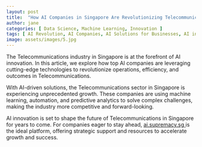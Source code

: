 ```yaml
---
layout: post
title:  "How AI Companies in Singapore Are Revolutionizing Telecommunications"
author: jane
categories: [ Data Science, Machine Learning, Innovation ]
tags: [ AI Revolution, AI Companies, AI Solutions for Businesses, AI in Technology, Data Analytics ]
image: assets/images/5.jpg
---
```


The Telecommunications industry in Singapore is at the forefront of AI innovation. In this article, we explore how top AI companies are leveraging cutting-edge technologies to revolutionize operations, efficiency, and outcomes in Telecommunications.

With AI-driven solutions, the Telecommunications sector in Singapore is experiencing unprecedented growth. These companies are using machine learning, automation, and predictive analytics to solve complex challenges, making the industry more competitive and forward-looking.

AI innovation is set to shape the future of Telecommunications in Singapore for years to come. For companies eager to stay ahead, <a href="https://ai.supremacy.sg" target="_blank"> ai.supremacy.sg </a> is the ideal platform, offering strategic support and resources to accelerate growth and success.
